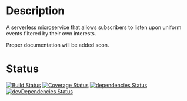 # Description
A serverless microservice that allows subscribers to listen upon uniform events filtered by their own interests.

Proper documentation will be added soon.

# Status
[![Build Status](https://travis-ci.org/devlucas/buzz-monitor.svg?branch=master)](https://travis-ci.org/devlucas/buzz-monitor)
[![Coverage Status](https://coveralls.io/repos/github/devlucas/buzz-monitor/badge.svg?branch=master)](https://coveralls.io/github/devlucas/buzz-monitor?branch=master)
[![dependencies Status](https://david-dm.org/devlucas/buzz-monitor/status.svg)](https://david-dm.org/devlucas/buzz-monitor)
[![devDependencies Status](https://david-dm.org/devlucas/buzz-monitor/dev-status.svg)](https://david-dm.org/devlucas/buzz-monitor?type=dev)
